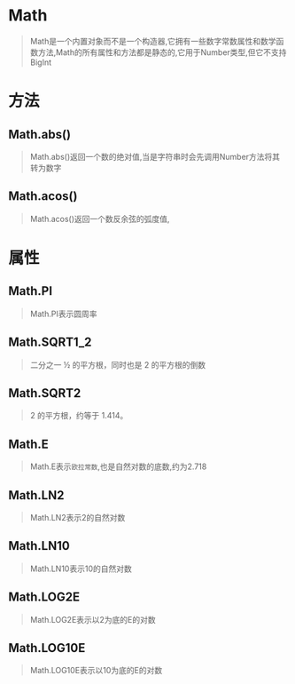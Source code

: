# Math
> Math是一个内置对象而不是一个构造器,它拥有一些数字常数属性和数学函数方法,Math的所有属性和方法都是静态的,它用于Number类型,但它不支持BigInt
# 方法
## Math.abs()
> Math.abs()返回一个数的绝对值,当是字符串时会先调用Number方法将其转为数字
## Math.acos()
> Math.acos()返回一个数反余弦的弧度值,
# 属性
## Math.PI
> Math.PI表示圆周率
## Math.SQRT1_2
> 二分之一 ½ 的平方根，同时也是 2 的平方根的倒数 
## Math.SQRT2
> 2 的平方根，约等于 1.414。
## Math.E
> Math.E表示`欧拉常数`,也是自然对数的底数,约为2.718
## Math.LN2
> Math.LN2表示2的自然对数
## Math.LN10
> Math.LN10表示10的自然对数
## Math.LOG2E
> Math.LOG2E表示以2为底的E的对数
## Math.LOG10E
> Math.LOG10E表示以10为底的E的对数
